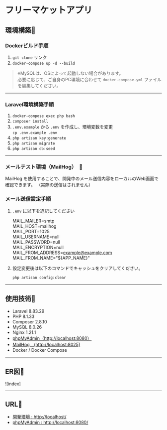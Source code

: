# フリーマケットアプリ

## 環境構築🔗

### Dockerビルド手順

1. `git clone` リンク
2. `docker-compose up -d --build`

> ※MySQLは、OSによって起動しない場合があります。  
> 必要に応じて、ご自身のPC環境に合わせて `docker-compose.yml` ファイルを編集してください。

---

### Laravel環境構築手順

1. `docker-compose exec php bash`
2. `composer install`
3. `.env.example` から `.env` を作成し、環境変数を変更  
   `cp .env.example .env`
4. `php artisan key:generate`
5. `php artisan migrate`
6. `php artisan db:seed`

---

### メールテスト環境（MailHog）　📧

MailHog を使用することで、開発中のメール送信内容をローカルのWeb画面で確認できます。
（実際の送信はされません）

### メール送信設定手順
1. `.env` に以下を追記してください

      MAIL_MAILER=smtp  
      MAIL_HOST=mailhog  
      MAIL_PORT=1025  
      MAIL_USERNAME=null  
      MAIL_PASSWORD=null  
      MAIL_ENCRYPTION=null  
      MAIL_FROM_ADDRESS=example@example.com  
      MAIL_FROM_NAME="${APP_NAME}"

2. 設定変更後は以下のコマンドでキャッシュをクリアしてください。

   `php artisan config:clear`

---

## 使用技術🔗

- Laravel 8.83.29 
- PHP 8.1.33  
- Composer 2.8.10  
- MySQL 8.0.26  
- Nginx 1.21.1  
- [phpMyAdmin（http://localhost:8080）](http://localhost:8080)
- [MailHog　(http://localhost:8025) ](http://localhost:8025) 
- Docker / Docker Compose

---

## ER図🔗
![index]




---

## URL🔗

- [開発環境 : http://localhost/](http://localhost/)
- [phpMyAdmin : http://localhost:8080/](http://localhost:8080/)
